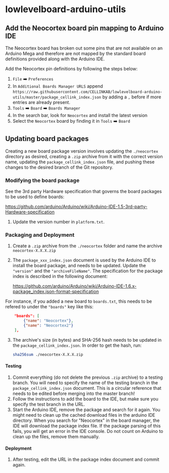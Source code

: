 # lowlevelboard-arduino-utils

## Add the Neocortex board pin mapping to Arduino IDE

The Neocortex board has broken out some pins that are not available on
an Arduino Mega and therefore are not mapped by the standard board definitions
provided along with the Arduino IDE.

Add the Neocortex pin definitions by following the steps below:

1. `File` :arrow_right: `Preferences`
2. In `Additional Boards Manager URLS` append
`https://raw.githubusercontent.com/CELLINKAB/lowlevelboard-arduino-utils/master/package_cellink_index.json`
by adding a `,` before if more entries are already present.
3. `Tools` :arrow_right: `Board` :arrow_right: `Boards Manager`
4. In the search bar, look for `Neocortex` and install the latest version
5. Select the `Neocortex` board by finding it in `Tools` :arrow_right: `Board`

## Updating board packages

Creating a new board package version involves updating the `./neocortex` directory as desired, creating a `.zip` archive from it with the correct version name, updating the `package_cellink_index.json` file, and pushing these changes to the desired branch of the Git repository.

### Modifying the board package

See the 3rd party Hardware specification that governs the board packages to be used to define boards:

<https://github.com/arduino/Arduino/wiki/Arduino-IDE-1.5-3rd-party-Hardware-specification>

1. Update the version number in `platform.txt`.

### Packaging and Deployment

1. Create a `.zip` archive from the `./neocortex` folder and name the archive `neocortex-X.X.X.zip`
2. The `package_xxx_index.json` document is used by the Arduino IDE to install the board package, and needs to be updated. Update the `"version"` and the `"archiveFileName"`. The specification for the package index is described in the following document:

    <https://github.com/arduino/Arduino/wiki/Arduino-IDE-1.6.x-package_index.json-format-specification>

For instance, if you added a new board to `boards.txt`, this needs to be refered to under the `"boards"` key like this:

```json
    "boards": [
        {"name": "Neocortex"},
        {"name": "Neocortex2"}
    ],
```

3. The archive's size (in bytes) and SHA-256 hash needs to be updated in the `package_cellink_index.json`. In order to get the hash, run:

    ```bash
    sha256sum ./neocortex-X.X.X.zip
    ```

#### Testing

1. Commit everything (do not delete the previous `.zip` archive) to a testing branch. You will need to specify the name of the testing branch in the `package_cellink_index.json` document. This is a circular reference that needs to be edited before merging into the master branch!
2. Follow the instructions to add the board to the IDE, but make sure you specify the test branch in the URL.
3. Start the Arduino IDE, remove the package and search for it again. You might need to clean up the cached download files in the arduino IDE directory. When you search for "Neocortex" in the board manager, the IDE will download the package index file. If the package parsing of this fails, you will get an error in the IDE console. Do not count on Arduino to clean up the files, remove them manually.

#### Deployment

1. After testing, edit the URL in the package index document and commit again.
